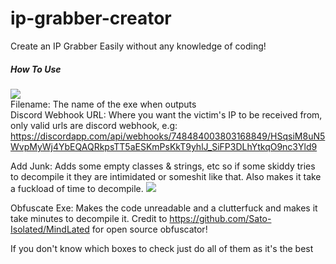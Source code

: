 # ip-grabber-creator
Create an IP Grabber Easily without any knowledge of coding!

<h5> How To Use </h5>

![](https://i.imgur.com/ZpkzSOu.png) <br>
Filename: The name of the exe when outputs <br>
Discord Webhook URL: Where you want the victim's IP to be received from, only valid urls are discord webhook, e.g: https://discordapp.com/api/webhooks/748484003803168849/HSqsiM8uN5WvpMyWj4YbEQAQRkpsTT5aESKmPsKkT9yhlJ_SiFP3DLhYtkqO9nc3Yld9

Add Junk: Adds some empty classes & strings, etc so if some skiddy tries to decompile it they are intimidated or someshit like that. Also makes it take a fuckload of time to decompile. ![](https://i.imgur.com/qEZfQJn.png)


Obfuscate Exe: Makes the code unreadable and a clutterfuck and makes it take minutes to decompile it.
Credit to https://github.com/Sato-Isolated/MindLated for open source obfuscator!



If you don't know which boxes to check just do all of them as it's the best
